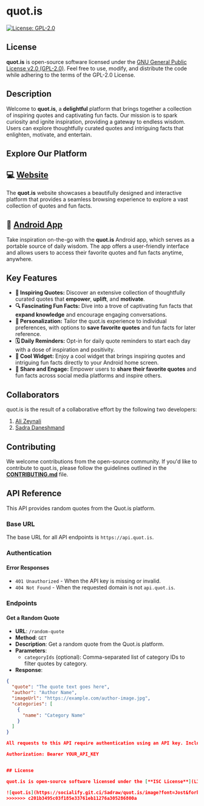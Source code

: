#  quot.is

[![License: GPL-2.0](https://img.shields.io/badge/License-GPL%20v2-blue.svg)](https://www.gnu.org/licenses/gpl-2.0)

## License

**quot.is** is open-source software licensed under the [GNU General Public License v2.0 (GPL-2.0)](https://www.gnu.org/licenses/gpl-2.0). Feel free to use, modify, and distribute the code while adhering to the terms of the GPL-2.0 License.

## Description

Welcome to **quot.is**, a **delightful** platform that brings together a collection of inspiring quotes and captivating fun facts. Our mission is to spark curiosity and ignite inspiration, providing a gateway to endless wisdom. Users can explore thoughtfully curated quotes and intriguing facts that enlighten, motivate, and entertain.

## Explore Our Platform

## 💻 [Website](https://quot.is)

The **quot.is** website showcases a beautifully designed and interactive platform that provides a seamless browsing experience to explore a vast collection of quotes and fun facts.

## 📱 [Android App](https://github.com/alizeyn/Quot)

Take inspiration on-the-go with the **quot.is** Android app, which serves as a portable source of daily wisdom. The app offers a user-friendly interface and allows users to access their favorite quotes and fun facts anytime, anywhere.

## Key Features

- **🚀 Inspiring Quotes:** Discover an extensive collection of thoughtfully curated quotes that **empower**, **uplift**, and **motivate**.
- **🔍 Fascinating Fun Facts:** Dive into a trove of captivating fun facts that **expand knowledge** and encourage engaging conversations.
- **👤 Personalization:** Tailor the quot.is experience to individual preferences, with options to **save favorite quotes** and fun facts for later reference.
- **🗓️ Daily Reminders:** Opt-in for daily quote reminders to start each day with a dose of inspiration and positivity.
- **📱 Cool Widget:** Enjoy a cool widget that brings inspiring quotes and intriguing fun facts directly to your Android home screen.
- **📢 Share and Engage:** Empower users to **share their favorite quotes** and fun facts across social media platforms and inspire others.

## Collaborators

quot.is is the result of a collaborative effort by the following two developers:

1. [Ali Zeynali](https://github.com/alizeyn)
2. [Sadra Daneshmand](https://github.com/Sadraw)

## Contributing

We welcome contributions from the open-source community. If you'd like to contribute to quot.is, please follow the guidelines outlined in the [**CONTRIBUTING.md**](CONTRIBUTING.md) file.

## API Reference

This API provides random quotes from the Quot.is platform.

### Base URL

The base URL for all API endpoints is `https://api.quot.is`.

### Authentication

#### Error Responses

- `401 Unauthorized` - When the API key is missing or invalid.
- `404 Not Found` - When the requested domain is not `api.quot.is`.

### Endpoints

#### Get a Random Quote

- **URL**: `/random-quote`
- **Method**: `GET`
- **Description**: Get a random quote from the Quot.is platform.
- **Parameters**:
  - `categoryIds` (optional): Comma-separated list of category IDs to filter quotes by category.
- **Response**:

```json
{
  "quote": "The quote text goes here",
  "author": "Author Name",
  "imageUrl": "https://example.com/author-image.jpg",
  "categories": [
    {
      "name": "Category Name"
    }
  ]
}

All requests to this API require authentication using an API key. Include your API key in the `Authorization` header as follows:

Authorization: Bearer YOUR_API_KEY


## License

quot.is is open-source software licensed under the [**ISC License**](LICENSE). Feel free to use, modify, and distribute the code while adhering to the terms of the ISC License.

![quot.is](https://socialify.git.ci/Sadraw/quot.is/image?font=Jost&forks=1&issues=1&language=1&name=1&owner=1&pulls=1&stargazers=1&theme=Dark)
>>>>>>> c201b3495c03f185e33761eb11276a305286800a
